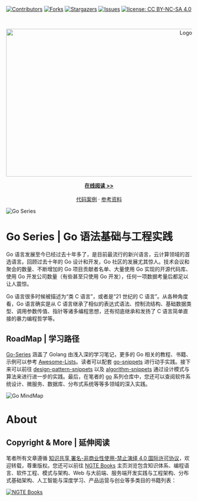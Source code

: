 [![Contributors][contributors-shield]][contributors-url]
[![Forks][forks-shield]][forks-url]
[![Stargazers][stars-shield]][stars-url]
[![Issues][issues-shield]][issues-url]
[![license: CC BY-NC-SA 4.0](https://img.shields.io/badge/license-CC%20BY--NC--SA%204.0-lightgrey.svg)][license-url]

<!-- PROJECT LOGO -->
<br />
<p align="center">
  <a href="https://github.com/wx-chevalier/Go-Series">
    <img src="https://assets.ng-tech.icu/item/header.svg" alt="Logo" style="width: 100vw;height: 400px" />
  </a>

  <p align="center">
    <a href="https://ng-tech.icu/books/Go-Series"><strong>在线阅读 >> </strong></a>
    <br />
    <br />
    <a href="https://github.com/wx-chevalier">代码案例</a>
    ·
       <a href="https://github.com/wx-chevalier/Awesome-Lists">参考资料</a>

  </p>
</p>

<!-- ABOUT THE PROJECT -->

![Go Series](https://user-images.githubusercontent.com/5803001/38078769-e6b9ecea-336f-11e8-89c8-b40880b3428c.jpg)

# Go Series | Go 语法基础与工程实践

Go 语言发展至今已经过去十年多了，是目前最流行的新兴语言，云计算领域的首选语言。回顾过去十年的 Go 设计和开发，Go 社区的发展尤其惊人。技术会议和聚会的数量、不断增加的 Go 项目贡献者名单、大量使用 Go 实现的开源代码库、使用 Go 开发公司数量（有些甚至只使用 Go 开发），任何一项数据考量后都足以让人震惊。

Go 语言很多时候被描述为“类 C 语言”，或者是“21 世纪的 C 语言”。从各种角度看，Go 语言确实是从 C 语言继承了相似的表达式语法、控制流结构、基础数据类型、调用参数传值、指针等诸多编程思想，还有彻底继承和发扬了 C 语言简单直接的暴力编程哲学等。

## RoadMap | 学习路径

[Go-Series](https://github.com/wx-chevalier/Go-Series) 涵盖了 Golang 由浅入深的学习笔记，更多的 Go 相关的教程、书籍、示例可以参考 [Awesome-Lists](https://github.com/wx-chevalier/Awesome-Lists)。读者可以配套 [go-snippets](https://github.com/Dev-Snippets/go-snippets) 进行动手实践。接下来可以前往 [design-pattern-snippets](https://github.com/Dev-Snippets/design-pattern-snippets) 以及 [algorithm-snippets](https://github.com/Dev-Snippets/algorithm-snippets) 通过设计模式与算法来进行进一步的实践。最后，在笔者的 [go](https://github.com/topics/wx-go) 系列仓库中，您还可以查阅软件系统设计、微服务、数据库、分布式系统等等多领域的深入实践。

![Go MindMap](https://s2.ax1x.com/2019/12/03/QMxpfx.png)

# About

## Copyright & More | 延伸阅读

笔者所有文章遵循 [知识共享 署名-非商业性使用-禁止演绎 4.0 国际许可协议](https://creativecommons.org/licenses/by-nc-nd/4.0/deed.zh)，欢迎转载，尊重版权。您还可以前往 [NGTE Books](https://ng-tech.icu/books-gallery/) 主页浏览包含知识体系、编程语言、软件工程、模式与架构、Web 与大前端、服务端开发实践与工程架构、分布式基础架构、人工智能与深度学习、产品运营与创业等多类目的书籍列表：

[![NGTE Books](https://s2.ax1x.com/2020/01/18/19uXtI.png)](https://ng-tech.icu/books-gallery/)

[contributors-shield]: https://img.shields.io/github/contributors/wx-chevalier/Go-Series.svg?style=flat-square
[contributors-url]: https://github.com/wx-chevalier/Go-Series/graphs/contributors
[forks-shield]: https://img.shields.io/github/forks/wx-chevalier/Go-Series.svg?style=flat-square
[forks-url]: https://github.com/wx-chevalier/Go-Series/network/members
[stars-shield]: https://img.shields.io/github/stars/wx-chevalier/Go-Series.svg?style=flat-square
[stars-url]: https://github.com/wx-chevalier/Go-Series/stargazers
[issues-shield]: https://img.shields.io/github/issues/wx-chevalier/Go-Series.svg?style=flat-square
[issues-url]: https://github.com/wx-chevalier/Go-Series/issues
[license-shield]: https://img.shields.io/github/license/wx-chevalier/Go-Series.svg?style=flat-square
[license-url]: https://github.com/wx-chevalier/Go-Series/blob/master/LICENSE.txt
